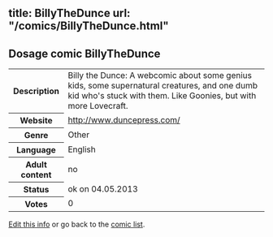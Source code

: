 title: BillyTheDunce
url: "/comics/BillyTheDunce.html"
---
Dosage comic BillyTheDunce
-----------------------------------------

<p id="msg"></p>
<script type="text/javascript">
if (window.location.search === '?edit_info_mail=sent_ok') {
  var elem = document.getElementById("msg");
  elem.innerHTML = 'Edited information sucessfully sent for review, which is usually done daily. Thanks!';
  elem.className = 'ok';
}
</script>
<table class="comicinfo">
<tr>
<th>Description</th><td>Billy the Dunce: A webcomic about some genius kids, some supernatural creatures, and one dumb kid who's stuck with them. Like Goonies, but with more Lovecraft.</td>
</tr>
<tr>
<th>Website</th><td><a href="http://www.duncepress.com/">http://www.duncepress.com/</a></td>
</tr>
<tr>
<th>Genre</th><td>Other</td>
</tr>
<tr>
<th>Language</th><td>English</td>
</tr>
<tr>
<th>Adult content</th><td>no</td>
</tr>
<tr>
<th>Status</th><td>ok on 04.05.2013</td>
</tr>
<tr>
<th>Votes</th><td>0</td>
</tr>
</table>

[Edit this info](BillyTheDunce_edit.html) or go back to the [comic list](../comic-index.html).
